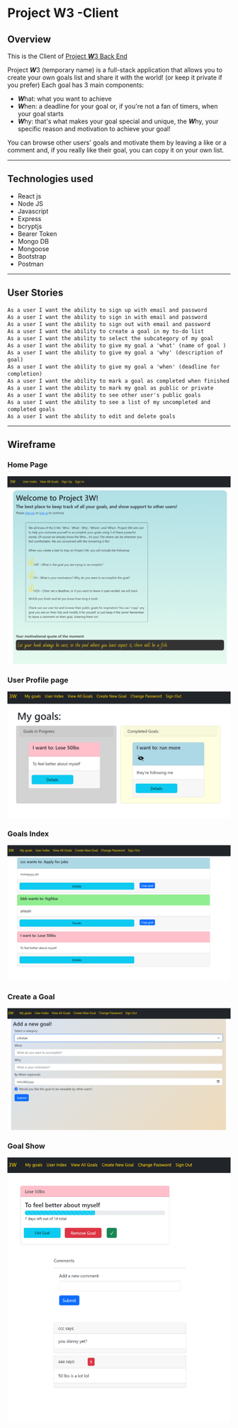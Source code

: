 # Project W3 -Client

## Overview

This is the Client of [Project ***W***3 Back End](https://github.com/AlexMcBex/Project3-BackEnd)

Project ***W***3 (temporary name) is a full-stack application that allows you to create your own goals list and share it with the world! (or keep it private if you prefer)
Each goal has 3 main components:
- ***W***hat: what you want to achieve
- ***W***hen: a deadline for your goal or, if you're not a fan of timers, when your goal starts
- ***W***hy: that's what makes your goal special and unique, the ***W***hy, your specific reason and motivation to achieve your goal!

You can browse other users' goals and motivate them by leaving a like or a comment and, if you really like their goal, you can copy it on your own list.

---


## Technologies used

- React js
- Node JS
- Javascript
- Express
- bcryptjs
- Bearer Token
- Mongo DB
- Mongoose
- Bootstrap
- Postman
---


## User Stories

    As a user I want the ability to sign up with email and password
    As a user I want the ability to sign in with email and password
    As a user I want the ability to sign out with email and password
    As a user I want the ability to create a goal in my to-do list
    As a user I want the ability to select the subcategory of my goal
    As a user I want the ability to give my goal a 'what' (name of goal )
    As a user I want the ability to give my goal a 'why' (description of goal)
    As a user I want the ability to give my goal a 'when' (deadline for completion)
    As a user I want the ability to mark a goal as completed when finished
    As a user I want the ability to mark my goal as public or private
    As a user I want the ability to see other user's public goals
    As a user I want the ability to see a list of my uncompleted and completed goals
    As a user I want the ability to edit and delete goals

---



## Wireframe
 
### Home Page

![homePage](/img/home.png)

 ### User Profile page
 
![profilePage](/img/profile.png)

### Goals Index 

![goalIndex](/img/goals.png)

### Create a Goal

![goalcreate](/img/goalform.png)

### Goal Show

![goalshow](/img/goalshow.png)